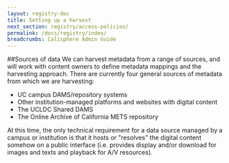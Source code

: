 ```yaml
---
layout: registry-doc
title: Setting up a harvest
next_section: registry/access-policies/
permalink: /docs/registry/index/
breadcrumbs: Calisphere Admin Guide
---
```


##Sources of data
We can harvest metadata from a range of sources, and will work with content owners to define metadata mappings and the harvesting approach. There are currently four general sources of metadata from which we are harvesting:

- UC campus DAMS/repository systems
- Other institution-managed platforms and websites with digital content
- The UCLDC Shared DAMS
- The Online Archive of California METS repository

At this time, the only technical requirement for a data source managed by a campus or institution is that it hosts or "resolves" the digital content somehow on a public interface (i.e. provides display and/or download for images and texts and playback for A/V resources).

<!--call out info box: collection admins-->


<!--call out info box: harvest happening on a collection level-->
